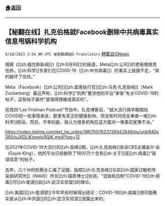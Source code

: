 ###  [:house:返回](README.md)
---


## 【秘翻在线】扎克伯格就Facebook删除中共病毒真实信息甩锅科学机构
`6/10/2023 2:54 AM UTC 秘密翻譯組G-Translators` [轉載自GNews](https://gnews.org/articles/1373180)

根据《[[zh:福克斯新闻]]》[[zh:6月9日]]的报道，Meta[[zh:公司]]的老板推脱责任称，[[zh:科学]]专家们在COVID-19（[[zh:中共病毒]]）的事实上摇摆不定，“真的破坏了信任。”

Meta（Facebook）[[zh:公司]][[zh:首席执行官]][[zh:马克·扎克伯格]]（Mark Zuckerberg）最近声称，[[zh:科学]]“机构”要求他的平台“审查”有关COVID-19的帖子，这些帖子最终“是值得商榷或真实的”。

在周四“Lex Fridman Podcast”节目中，扎克博客说，“就大流行病早期围绕COVID的一些事情来说，那里有真正的健康影响，但没有时间完全审查一堆[[zh:科学]]假设，而且，不幸的是，我认为很多机构在这方面对一堆事实犹豫不决。”

https://video.twimg.com/ext_tw_video/1667007623739342849/pu/vid/640x360/sJXDLiKzewic9QlK.mp4?tag=12

在2021年COVID-19大流行的[[zh:高峰]]期，[[zh:扎克伯格]]告诉CBS主播盖尔·金（Gayle King），他的平台已经删除了1800万个含有[[zh:关于]]该[[zh:病毒]]“错误信息”的帖子。

去年，几个州的检察长汇编了证据，指控[[zh:扎克伯格]]与前[[zh:国家过敏和传染病研究所]]（NIAID）所长[[zh:福奇博士]]协调，“诋毁和压制”COVID-19[[zh:病毒]]可[[zh:能源]]自[[zh:武汉实验室]]的理论。

[[zh:美国]][[zh:能源部]]今年早些时候得出结论：COVID-19[[zh:病毒]]很可能确实是从[[zh:中共国]]的[[zh:武汉实验室]]泄露出来的。
